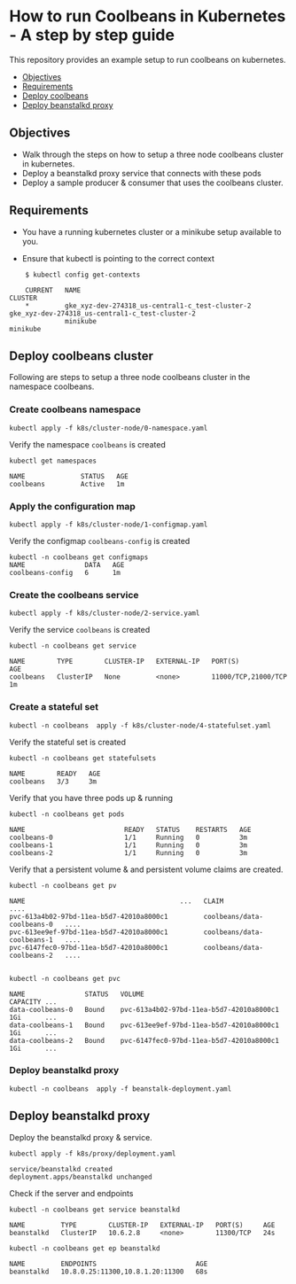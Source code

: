 How to run Coolbeans in Kubernetes - A step by step guide
==========================================================

This repository provides an example setup to run coolbeans on kubernetes.

- [Objectives](#objectives)
- [Requirements](#requirements)
- [Deploy coolbeans](#deploy-coolbeans-cluster)
- [Deploy beanstalkd proxy](#deploy-beanstalkd-proxy)

Objectives
----------

- Walk through the steps on how to setup a three node coolbeans cluster in kubernetes.
- Deploy a beanstalkd proxy service that connects with these pods
- Deploy a sample producer & consumer that uses the coolbeans cluster.

Requirements
------------

- You have a running kubernetes cluster or a minikube setup available to you.

- Ensure that kubectl is pointing to the correct context

```
    $ kubectl config get-contexts

    CURRENT   NAME                                              CLUSTER                                           
    *         gke_xyz-dev-274318_us-central1-c_test-cluster-2   gke_xyz-dev-274318_us-central1-c_test-cluster-2
              minikube                                          minikube                                        
```

Deploy coolbeans cluster
------------------------

Following are steps to setup a three node coolbeans cluster in the namespace coolbeans.

### Create coolbeans namespace

    kubectl apply -f k8s/cluster-node/0-namespace.yaml

Verify the namespace `coolbeans` is created

    kubectl get namespaces 

    NAME              STATUS   AGE
    coolbeans         Active   1m

### Apply the configuration map

    kubectl apply -f k8s/cluster-node/1-configmap.yaml

Verify the configmap `coolbeans-config` is created

    kubectl -n coolbeans get configmaps
    NAME               DATA   AGE
    coolbeans-config   6      1m

### Create the coolbeans service 

    kubectl apply -f k8s/cluster-node/2-service.yaml

Verify the service `coolbeans` is created

    kubectl -n coolbeans get service

    NAME        TYPE        CLUSTER-IP   EXTERNAL-IP   PORT(S)               AGE
    coolbeans   ClusterIP   None         <none>        11000/TCP,21000/TCP   1m

### Create a stateful set

    kubectl -n coolbeans  apply -f k8s/cluster-node/4-statefulset.yaml

Verify the stateful set is created

    kubectl -n coolbeans get statefulsets

    NAME        READY   AGE
    coolbeans   3/3     3m

Verify that you have three pods up & running

    kubectl -n coolbeans get pods

    NAME                         READY   STATUS    RESTARTS   AGE
    coolbeans-0                  1/1     Running   0          3m
    coolbeans-1                  1/1     Running   0          3m
    coolbeans-2                  1/1     Running   0          3m

Verify that a persistent volume & and persistent volume claims are created.

    kubectl -n coolbeans get pv

    NAME                                       ...   CLAIM                        ....
    pvc-613a4b02-97bd-11ea-b5d7-42010a8000c1         coolbeans/data-coolbeans-0   ....
    pvc-613ee9ef-97bd-11ea-b5d7-42010a8000c1         coolbeans/data-coolbeans-1   ....
    pvc-6147fec0-97bd-11ea-b5d7-42010a8000c1         coolbeans/data-coolbeans-2   ....


    kubectl -n coolbeans get pvc

    NAME               STATUS   VOLUME                                     CAPACITY ...
    data-coolbeans-0   Bound    pvc-613a4b02-97bd-11ea-b5d7-42010a8000c1   1Gi      ...
    data-coolbeans-1   Bound    pvc-613ee9ef-97bd-11ea-b5d7-42010a8000c1   1Gi      ...
    data-coolbeans-2   Bound    pvc-6147fec0-97bd-11ea-b5d7-42010a8000c1   1Gi      ...

### Deploy beanstalkd proxy

    kubectl -n coolbeans  apply -f beanstalk-deployment.yaml

Deploy beanstalkd proxy
-----------------------

Deploy the beanstalkd proxy & service.

    kubectl apply -f k8s/proxy/deployment.yaml

    service/beanstalkd created
    deployment.apps/beanstalkd unchanged

Check if the server and endpoints  

    kubectl -n coolbeans get service beanstalkd

    NAME         TYPE        CLUSTER-IP   EXTERNAL-IP   PORT(S)     AGE
    beanstalkd   ClusterIP   10.6.2.8     <none>        11300/TCP   24s

    kubectl -n coolbeans get ep beanstalkd

    NAME         ENDPOINTS                         AGE
    beanstalkd   10.8.0.25:11300,10.8.1.20:11300   68s



